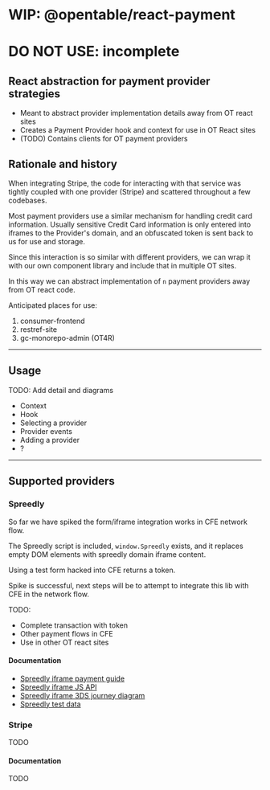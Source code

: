 # WIP: @opentable/react-payment
# DO NOT USE: incomplete

## React abstraction for payment provider strategies

- Meant to abstract provider implementation details away from OT react sites
- Creates a Payment Provider hook and context for use in OT React sites
- (TODO) Contains clients for OT payment providers

## Rationale and history

When integrating Stripe, the code for interacting with that service was tightly coupled with one provider (Stripe) and scattered throughout a few codebases.

Most payment providers use a similar mechanism for handling credit card information. Usually sensitive Credit Card information is only entered into iframes to the Provider's domain, and an obfuscated token is sent back to us for use and storage.

Since this interaction is so similar with different providers, we can wrap it with our own component library and include that in multiple OT sites.

In this way we can abstract implementation of `n` payment providers away from OT react code.

Anticipated places for use:

1. consumer-frontend
1. restref-site
1. gc-monorepo-admin (OT4R) 

-------------------------------------------------------------------------------

## Usage
TODO: Add detail and diagrams 

- Context
- Hook
- Selecting a provider
- Provider events
- Adding a provider
- ?

-------------------------------------------------------------------------------

## Supported providers

### Spreedly
So far we have spiked the form/iframe integration works in CFE network flow.

The Spreedly script is included, `window.Spreedly` exists, and it replaces empty DOM elements with spreedly domain iframe content.

Using a test form hacked into CFE returns a token.

Spike is successful, next steps will be to attempt to integrate this lib with CFE in the network flow.

TODO:
- Complete transaction with token
- Other payment flows in CFE
- Use in other OT react sites

#### Documentation
- [Spreedly iframe payment guide](https://docs.spreedly.com/guides/adding-payment-methods/iframe/)
- [Spreedly iframe JS API](https://docs.spreedly.com/reference/iframe/v1/#iframe-javascript-api)
- [Spreedly iframe 3DS journey diagram](https://docs.spreedly.com/guides/spreedly-3dsecure2-web/#end-to-end-flow-diagram)
- [Spreedly test data](https://docs.spreedly.com/reference/test-data/)

### Stripe
TODO

#### Documentation
TODO
